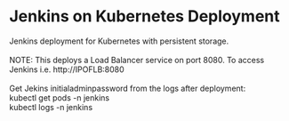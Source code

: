 # Jenkins on Kubernetes Deployment
Jenkins deployment for Kubernetes with persistent storage.
  <br>
  <br>
 NOTE: This deploys a Load Balancer service on port 8080. To access Jenkins i.e. http://IPOFLB:8080
 <br>
 <br>
Get Jekins initialadminpassword from the logs after deployment:
<br>
kubectl get pods -n jenkins
<br>
kubectl logs <pod-name> -n jenkins
